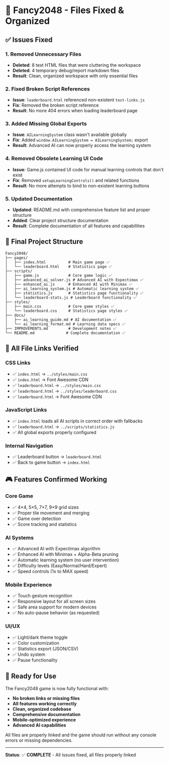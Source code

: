 # 🔧 Fancy2048 - Files Fixed & Organized

## ✅ Issues Fixed

### 1. **Removed Unnecessary Files**
- **Deleted**: 8 test HTML files that were cluttering the workspace
- **Deleted**: 4 temporary debug/report markdown files
- **Result**: Clean, organized workspace with only essential files

### 2. **Fixed Broken Script References**
- **Issue**: `leaderboard.html` referenced non-existent `test-links.js`
- **Fix**: Removed the broken script reference
- **Result**: No more 404 errors when loading leaderboard page

### 3. **Added Missing Global Exports**
- **Issue**: `AILearningSystem` class wasn't available globally
- **Fix**: Added `window.AILearningSystem = AILearningSystem;` export
- **Result**: Advanced AI can now properly access the learning system

### 4. **Removed Obsolete Learning UI Code**
- **Issue**: Game.js contained UI code for manual learning controls that don't exist
- **Fix**: Removed `setupLearningControls()` and related functions
- **Result**: No more attempts to bind to non-existent learning buttons

### 5. **Updated Documentation**
- **Updated**: README.md with comprehensive feature list and proper structure
- **Added**: Clear project structure documentation
- **Result**: Complete documentation of all features and capabilities

## 📁 Final Project Structure

```
Fancy2048/
├── pages/
│   ├── index.html          # Main game page ✅
│   └── leaderboard.html    # Statistics page ✅
├── scripts/
│   ├── game.js             # Core game logic ✅
│   ├── advanced_ai_solver.js # Advanced AI with Expectimax ✅
│   ├── enhanced_ai.js      # Enhanced AI with Minimax ✅
│   ├── ai_learning_system.js # Automatic learning system ✅
│   ├── statistics.js       # Statistics page functionality ✅
│   └── leaderboard-stats.js # Leaderboard functionality ✅
├── styles/
│   ├── main.css            # Core game styles ✅
│   └── leaderboard.css     # Statistics page styles ✅
├── docs/
│   ├── ai_learning_guide.md # AI documentation ✅
│   └── ai_learning_format.md # Learning data specs ✅
├── IMPROVEMENTS.md         # Development notes ✅
└── README.md              # Complete documentation ✅
```

## 🔗 All File Links Verified

### CSS Links
- ✅ `index.html` → `../styles/main.css` 
- ✅ `index.html` → Font Awesome CDN
- ✅ `leaderboard.html` → `../styles/main.css`
- ✅ `leaderboard.html` → `../styles/leaderboard.css`
- ✅ `leaderboard.html` → Font Awesome CDN

### JavaScript Links
- ✅ `index.html` loads all AI scripts in correct order with fallbacks
- ✅ `leaderboard.html` → `../scripts/statistics.js`
- ✅ All global exports properly configured

### Internal Navigation
- ✅ Leaderboard button → `leaderboard.html`
- ✅ Back to game button → `index.html`

## 🎮 Features Confirmed Working

### Core Game
- ✅ 4×4, 5×5, 7×7, 9×9 grid sizes
- ✅ Proper tile movement and merging
- ✅ Game over detection
- ✅ Score tracking and statistics

### AI Systems
- ✅ Advanced AI with Expectimax algorithm
- ✅ Enhanced AI with Minimax + Alpha-Beta pruning
- ✅ Automatic learning system (no user intervention)
- ✅ Difficulty levels (Easy/Normal/Hard/Expert)
- ✅ Speed controls (1x to MAX speed)

### Mobile Experience
- ✅ Touch gesture recognition
- ✅ Responsive layout for all screen sizes
- ✅ Safe area support for modern devices
- ✅ No auto-pause behavior (as requested)

### UI/UX
- ✅ Light/dark theme toggle
- ✅ Color customization
- ✅ Statistics export (JSON/CSV)
- ✅ Undo system
- ✅ Pause functionality

## 🚀 Ready for Use

The Fancy2048 game is now fully functional with:
- **No broken links or missing files**
- **All features working correctly**
- **Clean, organized codebase**
- **Comprehensive documentation**
- **Mobile-optimized experience**
- **Advanced AI capabilities**

All files are properly linked and the game should run without any console errors or missing dependencies.

---

**Status**: ✅ **COMPLETE** - All issues fixed, all files properly linked
